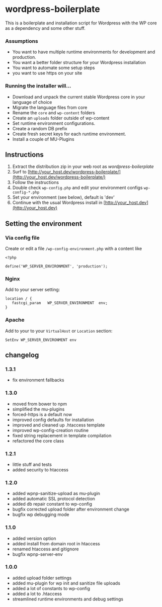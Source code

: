 # wordpress-boilerplate

This is a boilerplate and installation script for Wordpress with the WP core as a dependency and some other stuff. 


### Assumptions
- You want to have multiple runtime environments for development and production.
- You want a better folder structure for your Wordpress installation
- You want to automate some setup steps
- you want to use https on your site


### Running the installer will…
- Download and unpack the current stable Wordpress core in your language of choice
- Migrate the language files from core
- Rename the `core` and `wp-content` folders
- Create an `uploads` folder outside of wp-content
- Set runtime environment configurations.
- Create a random DB prefix
- Create fresh secret keys for each runtime environment.
- Install a couple of MU-Plugins


## Instructions
1. Extract the distribution zip in your web root as *wordpress-boilerplate*
2. Surf to [http://your_host.dev/wordpress-boilerplate/](http://your_host.dev/wordpress-boilerplate/)
3. Follow the instructions
5. Double check `wp-config.php` and edit your environment configs `wp-config-*.php`
6. Set your environment (see below), default is 'dev'
6. Continue with the usual Wordpress install in [http://your_host.dev](http://your_host.dev)

## Setting the environment

### Via config file
Create or edit a file `/wp-config-environment.php` with a content like
```
<?php

define('WP_SERVER_ENVIRONMENT', 'production');
```

### Nginx
Add to your server setting:
```
location / {
   fastcgi_param   WP_SERVER_ENVIRONMENT  env;
}
```

### Apache
Add to your to your `VirtualHost` or `Location` section:
``` 
SetEnv WP_SERVER_ENVIRONMENT env
```

## changelog

### 1.3.1
- fix environment fallbacks 

### 1.3.0
- moved from bower to npm
- simplified the mu-plugins
- forced-https is a default now
- improved config defaults for installation
- improved and cleaned up .htaccess template
- improved wp-config-creation routine
- fixed string replacement in template compilation
- refactored the core class

### 1.2.1
- little stuff and tests
- added security to htaccess

### 1.2.0
- added wpnp-sanitize-upload as mu-plugin
- added automatic SSL protocol detection
- added db repair constant to wp-config
- bugfix corrected upload folder after environment change
- bugfix wp debugging mode

### 1.1.0
- added version option
- added install from domain root in htaccess
- renamed htaccess and gitignore
- bugfix wpnp-server-env

### 1.0.0
- added upload folder settings
- added mu-plugin for wp init and sanitize file uploads
- added a lot of constants to wp-config
- added a lot to .htaccess
- streamlined runtime environments and debug settings